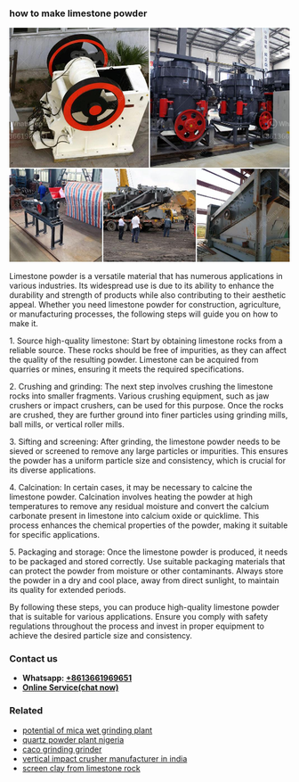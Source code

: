 <h3>how to make limestone powder</h3><img src='1704856632.jpg' alt=''><p>Limestone powder is a versatile material that has numerous applications in various industries. Its widespread use is due to its ability to enhance the durability and strength of products while also contributing to their aesthetic appeal. Whether you need limestone powder for construction, agriculture, or manufacturing processes, the following steps will guide you on how to make it.</p><p>1. Source high-quality limestone: Start by obtaining limestone rocks from a reliable source. These rocks should be free of impurities, as they can affect the quality of the resulting powder. Limestone can be acquired from quarries or mines, ensuring it meets the required specifications.</p><p>2. Crushing and grinding: The next step involves crushing the limestone rocks into smaller fragments. Various crushing equipment, such as jaw crushers or impact crushers, can be used for this purpose. Once the rocks are crushed, they are further ground into finer particles using grinding mills, ball mills, or vertical roller mills.</p><p>3. Sifting and screening: After grinding, the limestone powder needs to be sieved or screened to remove any large particles or impurities. This ensures the powder has a uniform particle size and consistency, which is crucial for its diverse applications.</p><p>4. Calcination: In certain cases, it may be necessary to calcine the limestone powder. Calcination involves heating the powder at high temperatures to remove any residual moisture and convert the calcium carbonate present in limestone into calcium oxide or quicklime. This process enhances the chemical properties of the powder, making it suitable for specific applications.</p><p>5. Packaging and storage: Once the limestone powder is produced, it needs to be packaged and stored correctly. Use suitable packaging materials that can protect the powder from moisture or other contaminants. Always store the powder in a dry and cool place, away from direct sunlight, to maintain its quality for extended periods.</p><p>By following these steps, you can produce high-quality limestone powder that is suitable for various applications. Ensure you comply with safety regulations throughout the process and invest in proper equipment to achieve the desired particle size and consistency.</p><h3>Contact us</h3><ul><li><strong>Whatsapp:&nbsp;<a href="https://wa.me/8613661969651">+8613661969651</a></strong></li><li><a href="https://swt.shibang-china.com/?git&amp;zhl&amp;how to make limestone powder"><strong>Online Service(chat now)</strong></a></li></ul><h3>Related</h3><ul><li><a href='potential of mica wet grinding plant.md'>potential of mica wet grinding plant</a></li><li><a href='quartz powder plant nigeria.md'>quartz powder plant nigeria</a></li><li><a href='caco grinding grinder.md'>caco grinding grinder</a></li><li><a href='vertical impact crusher manufacturer in india.md'>vertical impact crusher manufacturer in india</a></li><li><a href='screen clay from limestone rock.md'>screen clay from limestone rock</a></li></ul>